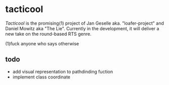 # tacticool
*Tacticool* is the promising(1) project of Jan Geselle aka. "loafer-project" and Daniel Mowitz aka "The Lie". Currently in the development, it will deliver a new take on the round-based RTS genre. 

(1)fuck anyone who says otherwise

## todo

- add visual representation to pathdinding fuction
- implement class coordinate
